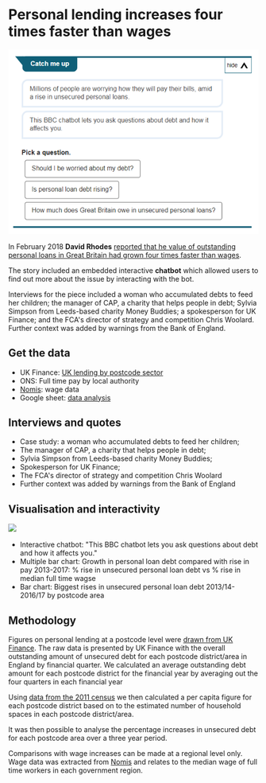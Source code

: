 # Personal lending increases four times faster than wages

![](https://raw.githubusercontent.com/BBC-Data-Unit/personal-debt/master/chatbot_lending.png)

In February 2018 **David Rhodes** [reported that he value of outstanding personal loans in Great Britain had grown four times faster than wages](http://www.bbc.co.uk/news/uk-england-42879803).

The story included an embedded interactive **chatbot** which allowed users to find out more about the issue by interacting with the bot.

Interviews for the piece included a woman who accumulated debts to feed her children; the manager of CAP, a charity that helps people in debt; Sylvia Simpson from Leeds-based charity Money Buddies; a spokesperson for UK Finance; and the FCA's director of strategy and competition Chris Woolard. Further context was added by warnings from the Bank of England.

## Get the data

* UK Finance: [UK lending by postcode sector](https://www.ukfinance.org.uk/statistics/postcode-lending/)
* ONS: Full time pay by local authority
* [Nomis](https://www.nomisweb.co.uk/): wage data
* Google sheet: [data analysis](https://docs.google.com/spreadsheets/d/1ZSniKUcliZMarVJmHwpVYB8_wSiQILc37CtgH-aA6gw/edit?usp=sharing)

## Interviews and quotes

* Case study: a woman who accumulated debts to feed her children; 
* The manager of CAP, a charity that helps people in debt; 
* Sylvia Simpson from Leeds-based charity Money Buddies; 
* Spokesperson for UK Finance; 
* The FCA's director of strategy and competition Chris Woolard
* Further context was added by warnings from the Bank of England

## Visualisation and interactivity

![](https://ichef-1.bbci.co.uk/news/624/cpsprodpb/1D06/production/_99903470_chart-debt_wages_region_040118-tb8u8-nc.png)

* Interactive chatbot: "This BBC chatbot lets you ask questions about debt and how it affects you."
* Multiple bar chart: Growth in personal loan debt compared with rise in pay 2013-2017: % rise in unsecured personal loan debt vs % rise in median full time wagse
* Bar chart: Biggest rises in unsecured personal loan debt 2013/14-2016/17 by postcode area

## Methodology

Figures on personal lending at a postcode level were [drawn from UK Finance](https://www.ukfinance.org.uk/statistics/postcode-lending/). The raw data is presented by UK Finance with the overall outstanding amount of unsecured debt for each postcode district/area in England by financial quarter. We calculated an average outstanding debt amount for each postcode district for the financial year by averaging out the four quarters in each financial year

Using [data from the 2011 census](https://www.ons.gov.uk/aboutus/transparencyandgovernance/freedomofinformationfoi/numberofhouseholdsbypostcodearea) we then calculated a per capita figure for each postcode district based on to the estimated number of household spaces in each postcode district/area.

It was then possible to analyse the percentage increases in unsecured debt for each postcode area over a three year period.

Comparisons with wage increases can be made at a regional level only. Wage data was extracted from [Nomis](https://www.nomisweb.co.uk/) and relates to the median wage of full time workers in each government region. 


